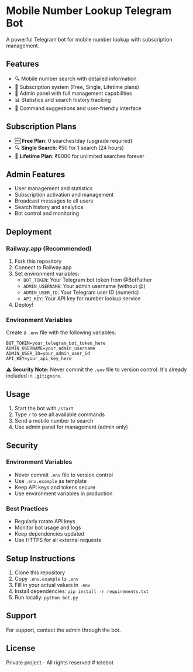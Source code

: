 # Mobile Number Lookup Telegram Bot

A powerful Telegram bot for mobile number lookup with subscription management.

## Features

- 🔍 Mobile number search with detailed information
- 💎 Subscription system (Free, Single, Lifetime plans)
- 👑 Admin panel with full management capabilities
- 📊 Statistics and search history tracking
- 💬 Command suggestions and user-friendly interface

## Subscription Plans

- 🆓 **Free Plan**: 0 searches/day (upgrade required)
- 🔍 **Single Search**: ₹50 for 1 search (24 hours)
- 👑 **Lifetime Plan**: ₹8000 for unlimited searches forever

## Admin Features

- User management and statistics
- Subscription activation and management
- Broadcast messages to all users
- Search history and analytics
- Bot control and monitoring

## Deployment

### Railway.app (Recommended)

1. Fork this repository
2. Connect to Railway.app
3. Set environment variables:
   - `BOT_TOKEN`: Your Telegram bot token from @BotFather
   - `ADMIN_USERNAME`: Your admin username (without @)
   - `ADMIN_USER_ID`: Your Telegram user ID (numeric)
   - `API_KEY`: Your API key for number lookup service
4. Deploy!

### Environment Variables

Create a `.env` file with the following variables:

```
BOT_TOKEN=your_telegram_bot_token_here
ADMIN_USERNAME=your_admin_username
ADMIN_USER_ID=your_admin_user_id
API_KEY=your_api_key_here
```

**⚠️ Security Note:** Never commit the `.env` file to version control. It's already included in `.gitignore`.

## Usage

1. Start the bot with `/start`
2. Type `/` to see all available commands
3. Send a mobile number to search
4. Use admin panel for management (admin only)

## Security

### Environment Variables
- Never commit `.env` file to version control
- Use `.env.example` as template
- Keep API keys and tokens secure
- Use environment variables in production

### Best Practices
- Regularly rotate API keys
- Monitor bot usage and logs
- Keep dependencies updated
- Use HTTPS for all external requests

## Setup Instructions

1. Clone this repository
2. Copy `.env.example` to `.env`
3. Fill in your actual values in `.env`
4. Install dependencies: `pip install -r requirements.txt`
5. Run locally: `python bot.py`

## Support

For support, contact the admin through the bot.

## License

Private project - All rights reserved
#   t e l e b o t  
 